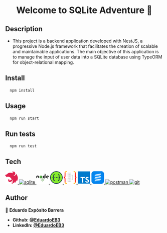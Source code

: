 <h1 align="center">Welcome to SQLite Adventure 👋</h1>

## Description
- This project is a backend application developed with NestJS, a progressive Node.js framework that facilitates the creation of scalable and maintainable applications. The main objective of this application is to manage the input of user data into a SQLite database using TypeORM for object-relational mapping.

## Install

```sh
  npm install
```

## Usage

```sh
  npm run start
```

## Run tests

```sh
  npm run test
```

## Tech

<p>
<a href="https://nestjs.com/" target="_blank" rel="noreferrer"> <img src="https://raw.githubusercontent.com/devicons/devicon/master/icons/nestjs/nestjs-plain.svg" alt="nestjs" width="40" height="40"/> </a>
<a href="https://www.sqlite.org/" target="_blank" rel="noreferrer"> <img src="https://www.vectorlogo.zone/logos/sqlite/sqlite-icon.svg" alt="sqlite" width="40" height="40"/> </a>
<a href="https://nodejs.org" target="_blank" rel="noreferrer"> <img src="https://raw.githubusercontent.com/devicons/devicon/master/icons/nodejs/nodejs-original-wordmark.svg" alt="nodejs" width="40" height="40"/> </a>
<a href="https://swagger.io/" target="_blank" rel="noreferrer"> <img src="./imgs/swagger.svg" alt="swagger" width="40" height="40"/> </a> 
<a href="https://typeorm.io/" target="_blank" rel="noreferrer"> <img src="./imgs/typeorm.svg" alt="typeorm" width="40" height="40"/> </a> 
<a href="https://www.typescriptlang.org/" target="_blank" rel="noreferrer"> <img src="https://raw.githubusercontent.com/devicons/devicon/master/icons/typescript/typescript-original.svg" alt="typescript" width="40" height="40"/> </a> 
<a href="https://dataflare.app/" target="_blank" rel="noreferrer"> <img src="./imgs/dataflare.svg" alt="dataflare" width="40" height="40"/> </a> 
<a href="https://postman.com" target="_blank" rel="noreferrer"> <img src="https://www.vectorlogo.zone/logos/getpostman/getpostman-icon.svg" alt="postman" width="40" height="40"/> </a>
<a href="https://git-scm.com/" target="_blank" rel="noreferrer"> <img src="https://www.vectorlogo.zone/logos/git-scm/git-scm-icon.svg" alt="git" width="40" height="40"/> </a>
</p>

## Author

👤 **Eduardo Expósito Barrera**

* **Github: [@EduardoEB3](https://github.com/EduardoEB3)**
* **LinkedIn: [@EduardoEB3](https://linkedin.com/in/eduardoeb3)**
